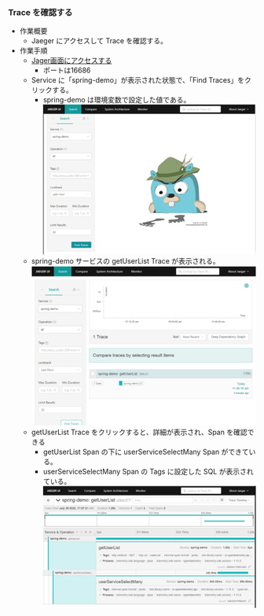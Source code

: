 ### Trace を確認する

- 作業概要
    - Jaeger にアクセスして Trace を確認する。
- 作業手順
    - [Jager画面にアクセスする]({{TRAFFIC_HOST1_16686}})
        - ポートは16686
    - Service に「spring-demo」が表示された状態で、「Find Traces」をクリックする。
        - spring-demo は環境変数で設定した値である。
        ![サービス検索](./assets/jaeger-login.png)
    - spring-demo サービスの getUserList Trace が表示される。
        ![getUserList](./assets/jaeger-getUserList.png)
    - getUserList Trace をクリックすると、詳細が表示され、Span を確認できる
        - getUserList Span の下に userServiceSelectMany Span ができている。
        - userServiceSelectMany Span の Tags に設定した SQL が表示されている。
        ![getUserList詳細](./assets/jaeger-getUserList-nested.png)
